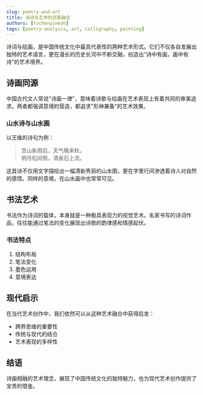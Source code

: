 ```yaml
---
slug: poetry-and-art
title: 诗词与艺术的完美融合
authors: [tschenyinkoh]
tags: [poetry-analysis, art, calligraphy, painting]
---
```


诗词与绘画，是中国传统文化中最具代表性的两种艺术形式。它们不仅各自发展出独特的艺术语言，更在漫长的历史长河中不断交融，创造出"诗中有画，画中有诗"的艺术境界。

<!--truncate-->

## 诗画同源

中国古代文人常说"诗画一律"，意味着诗歌与绘画在艺术表现上有着共同的审美追求。两者都强调意境的营造，都追求"形神兼备"的艺术效果。

### 山水诗与山水画

以王维的诗句为例：

> 空山新雨后，天气晚来秋。  
> 明月松间照，清泉石上流。

这首诗不仅用文字描绘出一幅清新秀丽的山水图，更在字里行间渗透着诗人对自然的感悟。同样的意境，在山水画中也常常可见。

## 书法艺术

书法作为诗词的载体，本身就是一种极具表现力的视觉艺术。名家书写的诗词作品，往往能通过笔法的变化展现出诗歌的韵律感和情感起伏。

### 书法特点

1. 结构布局
2. 笔法变化
3. 墨色运用
4. 意境表达

## 现代启示

在当代艺术创作中，我们依然可以从这种艺术融合中获得启发：

- 跨界思维的重要性
- 传统与现代的结合
- 艺术表现的多样性

## 结语

诗画相融的艺术理念，展现了中国传统文化的独特魅力，也为现代艺术创作提供了宝贵的借鉴。 